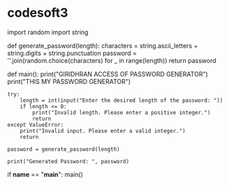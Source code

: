 # codesoft3

import random
import string

def generate_password(length):
    characters = string.ascii_letters + string.digits + string.punctuation
    password = ''.join(random.choice(characters) for _ in range(length))
    return password

def main():
    print("GIRIDHRAN ACCESS OF PASSWORD GENERATOR")
    print("THIS MY PASSWORD GENERATOR")

    try:
        length = int(input("Enter the desired length of the password: "))
        if length <= 0:
            print("Invalid length. Please enter a positive integer.")
            return
    except ValueError:
        print("Invalid input. Please enter a valid integer.")
        return

    password = generate_password(length)

    print("Generated Password: ", password)

if __name__ == "__main__":
    main()